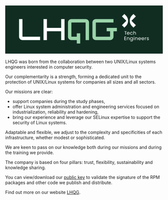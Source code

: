 ![LHQG logo](/profile/LHQG_logo_blanc_couleur.jpg)

LHQG was born from the collaboration between two UNIX/Linux systems engineers interested in computer security.

Our complementarity is a strength, forming a dedicated unit to the protection of UNIX/Linux systems for companies all sizes and all sectors.

Our missions are clear:

- support companies during the study phases,
- offer Linux system administration and engineering services focused on industrialization, reliability and hardening,
- bring our experience and leverage our SELinux expertise to support the security of Linux systems.

Adaptable and flexible, we adjust to the complexity and specificities of each infrastructure, whether modest or sophisticated.

We are keen to pass on our knowledge both during our missions and during the training we provide.

The company is based on four pillars: trust, flexibility, sustainability and knowledge sharing.

You can view/download our [public key](/profile/RPM-GPG-KEY-LHQG) to validate the signature of the RPM packages and other code we publish and distribute.

Find out more on our website [LHQG](https://www.lhqg.fr/).
